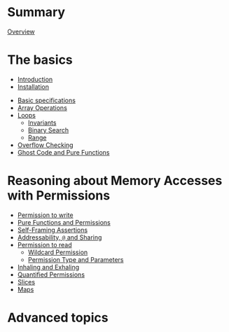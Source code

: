 # Summary

[Overview](./overview.md)

# The basics
- [Introduction]()
- [Installation]()
<!-- - [Getting started]() -->
- [Basic specifications](./basic-specs.md)
  <!-- - [`assert` and `assume`](./assert-assume.md) -->
  <!-- - [requires, ensures, and preserves](./requires-ensures.md)-->
- [Array Operations](./basic-array.md)
- [Loops](./loops.md)
  - [Invariants](./loops-invariant.md)
  - [Binary Search](./loops-binarysearch.md)
  - [Range](./loops-range.md)
- [Overflow Checking](./overflow.md)
- [Ghost Code and Pure Functions](./basic-ghost-pure.md)

# Reasoning about Memory Accesses with Permissions
- [Permission to write](./permission-write.md)
- [Pure Functions and Permissions](./permission-pure.md)
- [Self-Framing Assertions](./self-framing.md)
- [Addressability, `@` and Sharing](./addressable.md)
- [Permission to read](./fractional-permissions.md)
  - [Wildcard Permission](./wildcard-permission.md)
  - [Permission Type and Parameters](./permission-type.md)
- [Inhaling and Exhaling](./inhale-exhale.md)
- [Quantified Permissions](./quantified-permission.md)
- [Slices](./slices.md)
- [Maps](./maps.md)

# Advanced topics

